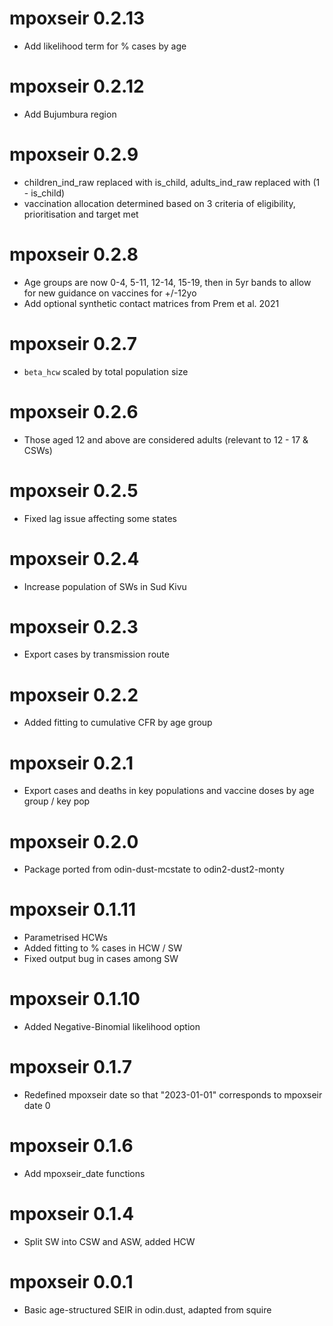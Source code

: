 # mpoxseir 0.2.13

* Add likelihood term for % cases by age

# mpoxseir 0.2.12

* Add Bujumbura region

# mpoxseir 0.2.9

* children_ind_raw replaced with is_child, adults_ind_raw replaced with (1 - is_child)
* vaccination allocation determined based on 3 criteria of eligibility, prioritisation and target met

# mpoxseir 0.2.8

* Age groups are now 0-4, 5-11, 12-14, 15-19, then in 5yr bands to allow for new guidance on vaccines for +/-12yo
* Add optional synthetic contact matrices from Prem et al. 2021

# mpoxseir 0.2.7

* `beta_hcw` scaled by total population size

# mpoxseir 0.2.6

* Those aged 12 and above are considered adults (relevant to 12 - 17 & CSWs)

# mpoxseir 0.2.5

* Fixed lag issue affecting some states

# mpoxseir 0.2.4

* Increase population of SWs in Sud Kivu

# mpoxseir 0.2.3

* Export cases by transmission route

# mpoxseir 0.2.2

* Added fitting to cumulative CFR by age group

# mpoxseir 0.2.1

* Export cases and deaths in key populations and vaccine doses by age group / key pop

# mpoxseir 0.2.0

* Package ported from odin-dust-mcstate to odin2-dust2-monty

# mpoxseir 0.1.11

* Parametrised HCWs
* Added fitting to % cases in HCW / SW
* Fixed output bug in cases among SW

# mpoxseir 0.1.10

* Added Negative-Binomial likelihood option

# mpoxseir 0.1.7

* Redefined mpoxseir date so that "2023-01-01" corresponds to mpoxseir date 0

# mpoxseir 0.1.6

* Add mpoxseir_date functions

# mpoxseir 0.1.4

* Split SW into CSW and ASW, added HCW

# mpoxseir 0.0.1

* Basic age-structured SEIR in odin.dust, adapted from squire
